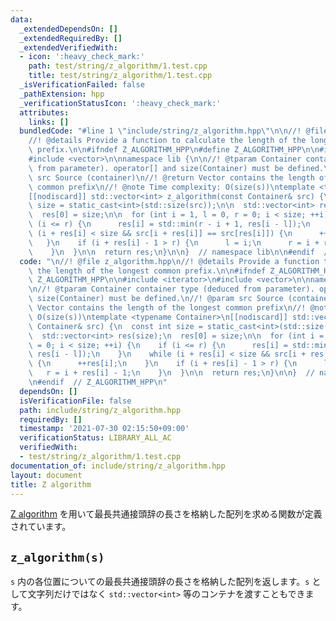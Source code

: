 ```yaml
---
data:
  _extendedDependsOn: []
  _extendedRequiredBy: []
  _extendedVerifiedWith:
  - icon: ':heavy_check_mark:'
    path: test/string/z_algorithm/1.test.cpp
    title: test/string/z_algorithm/1.test.cpp
  _isVerificationFailed: false
  _pathExtension: hpp
  _verificationStatusIcon: ':heavy_check_mark:'
  attributes:
    links: []
  bundledCode: "#line 1 \"include/string/z_algorithm.hpp\"\n\n//! @file z_algorithm.hpp\n\
    //! @details Provide a function to calculate the length of the longest common\
    \ prefix.\n\n#ifndef Z_ALGORITHM_HPP\n#define Z_ALGORITHM_HPP\n\n#include <iterator>\n\
    #include <vector>\n\nnamespace lib {\n\n//! @tparam Container container type (deduced\
    \ from parameter). operator[] and size(Container) must be defined.\n//! @param\
    \ src Source (container)\n//! @return Vector contains the length of the longest\
    \ common prefix\n//! @note Time complexity: O(size(s))\ntemplate <typename Container>\n\
    [[nodiscard]] std::vector<int> z_algorithm(const Container& src) {\n  const int\
    \ size = static_cast<int>(std::size(src));\n\n  std::vector<int> res(size);\n\
    \  res[0] = size;\n\n  for (int i = 1, l = 0, r = 0; i < size; ++i) {\n    if\
    \ (i <= r) {\n      res[i] = std::min(r - i + 1, res[i - l]);\n    }\n    while\
    \ (i + res[i] < size && src[i + res[i]] == src[res[i]]) {\n      ++res[i];\n \
    \   }\n    if (i + res[i] - 1 > r) {\n      l = i;\n      r = i + res[i] - 1;\n\
    \    }\n  }\n\n  return res;\n}\n\n}  // namespace lib\n\n#endif  // Z_ALGORITHM_HPP\n"
  code: "\n//! @file z_algorithm.hpp\n//! @details Provide a function to calculate\
    \ the length of the longest common prefix.\n\n#ifndef Z_ALGORITHM_HPP\n#define\
    \ Z_ALGORITHM_HPP\n\n#include <iterator>\n#include <vector>\n\nnamespace lib {\n\
    \n//! @tparam Container container type (deduced from parameter). operator[] and\
    \ size(Container) must be defined.\n//! @param src Source (container)\n//! @return\
    \ Vector contains the length of the longest common prefix\n//! @note Time complexity:\
    \ O(size(s))\ntemplate <typename Container>\n[[nodiscard]] std::vector<int> z_algorithm(const\
    \ Container& src) {\n  const int size = static_cast<int>(std::size(src));\n\n\
    \  std::vector<int> res(size);\n  res[0] = size;\n\n  for (int i = 1, l = 0, r\
    \ = 0; i < size; ++i) {\n    if (i <= r) {\n      res[i] = std::min(r - i + 1,\
    \ res[i - l]);\n    }\n    while (i + res[i] < size && src[i + res[i]] == src[res[i]])\
    \ {\n      ++res[i];\n    }\n    if (i + res[i] - 1 > r) {\n      l = i;\n   \
    \   r = i + res[i] - 1;\n    }\n  }\n\n  return res;\n}\n\n}  // namespace lib\n\
    \n#endif  // Z_ALGORITHM_HPP\n"
  dependsOn: []
  isVerificationFile: false
  path: include/string/z_algorithm.hpp
  requiredBy: []
  timestamp: '2021-07-30 02:15:50+09:00'
  verificationStatus: LIBRARY_ALL_AC
  verifiedWith:
  - test/string/z_algorithm/1.test.cpp
documentation_of: include/string/z_algorithm.hpp
layout: document
title: Z algorithm
---
```


[Z algorithm](https://codeforces.com/blog/entry/3107) を用いて最長共通接頭辞の長さを格納した配列を求める関数が定義されています。

## `z_algorithm(s)`

`s` 内の各位置についての最長共通接頭辞の長さを格納した配列を返します。`s` として文字列だけではなく `std::vector<int>` 等のコンテナを渡すこともできます。

